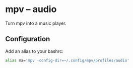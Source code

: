 # mpv – audio

Turn mpv into a music player.

## Configuration

Add an alias to your bashrc:

``` bash
alias ma='mpv -config-dir=~/.config/mpv/profiles/audio'
```
